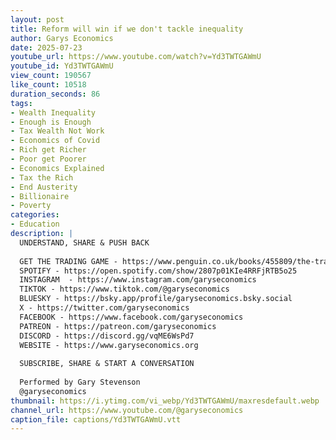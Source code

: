 ```yaml
---
layout: post
title: Reform will win if we don't tackle inequality
author: Garys Economics
date: 2025-07-23
youtube_url: https://www.youtube.com/watch?v=Yd3TWTGAWmU
youtube_id: Yd3TWTGAWmU
view_count: 190567
like_count: 10518
duration_seconds: 86
tags:
- Wealth Inequality
- Enough is Enough
- Tax Wealth Not Work
- Economics of Covid
- Rich get Richer
- Poor get Poorer
- Economics Explained
- Tax the Rich
- End Austerity
- Billionaire
- Poverty
categories:
- Education
description: |
  UNDERSTAND, SHARE & PUSH BACK
  
  GET THE TRADING GAME - https://www.penguin.co.uk/books/455809/the-trading-game-by-stevenson-gary/9781802062731 
  SPOTIFY - https://open.spotify.com/show/2807p01KIe4RRFjRTB5o25
  INSTAGRAM  - https://www.instagram.com/garyseconomics
  TIKTOK - https://www.tiktok.com/@garyseconomics
  BLUESKY - https://bsky.app/profile/garyseconomics.bsky.social
  X - https://twitter.com/garyseconomics
  FACEBOOK - https://www.facebook.com/garyseconomics
  PATREON - https://patreon.com/garyseconomics
  DISCORD - https://discord.gg/vqME6WsPd7
  WEBSITE - https://www.garyseconomics.org
  
  SUBSCRIBE, SHARE & START A CONVERSATION
  
  Performed by Gary Stevenson
  @garyseconomics
thumbnail: https://i.ytimg.com/vi_webp/Yd3TWTGAWmU/maxresdefault.webp
channel_url: https://www.youtube.com/@garyseconomics
caption_file: captions/Yd3TWTGAWmU.vtt
---
```

